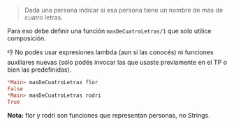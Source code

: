 > Dada una persona indicar si esa persona tiene un nombre de más de cuatro letras.

Para eso debe definir una función `masDeCuatroLetras/1` que solo utilice composición. 

:thumbsdown: No podés usar expresiones lambda (aun si las conocés) ni funciones auxiliares nuevas (sólo podés invocar las que usaste previamente en el TP o bien las predefinidas).

``` haskell
*Main> masDeCuatroLetras flor 
False
*Main> masDeCuatroLetras rodri
True
``` 

**Nota:** flor y rodri son funciones que representan personas, no Strings.
